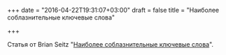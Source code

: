 +++
date = "2016-04-22T19:31:07+03:00"
draft = false
title = "Наиболее соблазнительные ключевые слова"

+++

<p>Статья от Brian Seitz &quot;<a href="http://blog.brnstz.com/post/143049621938/the-most-seductive-keyword">Наиболее соблазнительные ключевые слова</a>&quot;.</p>

